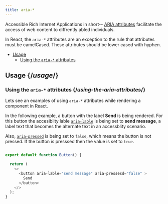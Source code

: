 ```yaml
---
title: aria-*
---
```


<Intro>

Accessible Rich Internet Applications in short-- [ARIA attributes](#https://developer.mozilla.org/en-US/docs/Web/Accessibility/ARIA) facilitate the access of web content to diffrently abled individuals.

In React, the `aria-*` attributes are an exception to the rule that attributes must be camelCased. These attributes should be lower cased with hyphen.
</Intro>

- [Usage](#usage)
  - [Using the `aria-*` attributes](#using-the-aria-attributes)

## Usage {/*usage*/}

### Using the `aria-*` attributes {/*using-the-aria-attributes*/}

Lets see an examples of using `aria-*` attributes while rendering a component in React.

In the following example, a button with the label **Send** is being rendered. For this button the accesiblity lable [`aria-lable`](#https://developer.mozilla.org/en-US/docs/Web/Accessibility/ARIA/Attributes/aria-label) is being set to **send message**, a label text that becomes the alternate text in an accessblity scenario.

Also, [`aria-pressed`](#https://developer.mozilla.org/en-US/docs/Web/Accessibility/ARIA/Attributes/aria-pressed) is being set to `false`, which means the button is not pressed. If the button is presssed then the value is set to `true`.

<Sandpack>

``` js

export default function Button() {

  return (
    <>
      <button aria-lable="send message" aria-pressesd="false" >
        Send
      </button>
    </>
  );
}

```
</Sandpack>
